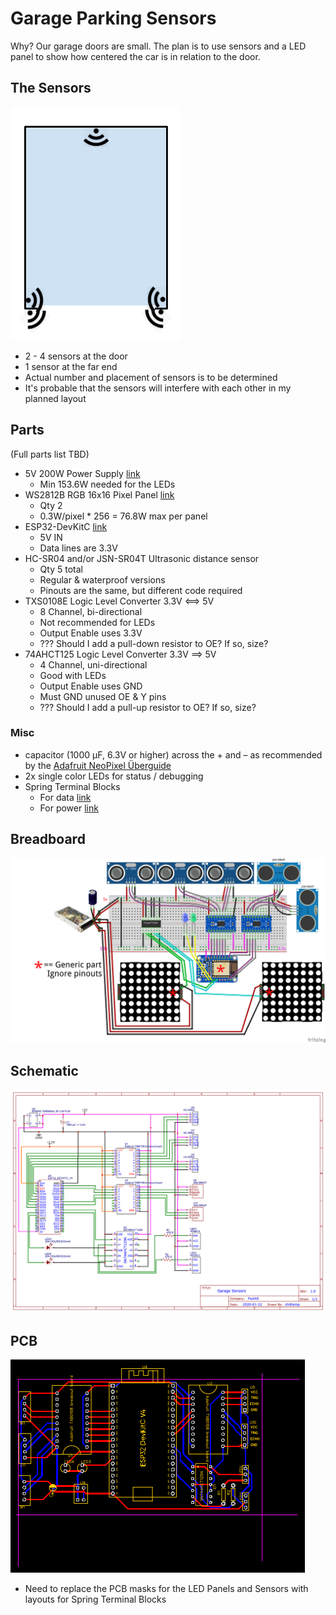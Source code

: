# Garage Parking Sensors
Why? Our garage doors are small.  The plan is to use sensors and a LED panel to show how centered the car is in relation to the door.

## The Sensors
![Sensor layout](layout.png)
* 2 - 4 sensors at the door
* 1 sensor at the far end
* Actual number and placement of sensors is to be determined
* It's probable that the sensors will interfere with each other in my planned layout

## Parts
(Full parts list TBD)
* 5V 200W Power Supply [link](https://www.digikey.com/product-detail/en/LRS-200-5/1866-3337-ND/7705029/?itemSeq=315016646)
  * Min 153.6W needed for the LEDs
* WS2812B RGB 16x16 Pixel Panel [link](https://www.aliexpress.com/item/4000544411175.html?spm=a2g0s.9042311.0.0.17694c4djT6thW)
  * Qty 2
  * 0.3W/pixel * 256 = 76.8W max per panel
* ESP32-DevKitC [link](https://www.aliexpress.com/item/4000093185394.html?spm=a2g0s.9042311.0.0.17694c4djT6thW)
  * 5V IN
  * Data lines are 3.3V
* HC-SR04 and/or JSN-SR04T Ultrasonic distance sensor
  * Qty 5 total
  * Regular & waterproof versions
  * Pinouts are the same, but different code required
* TXS0108E Logic Level Converter 3.3V <==> 5V
  * 8 Channel, bi-directional
  * Not recommended for LEDs
  * Output Enable uses 3.3V
  * ??? Should I add a pull-down resistor to OE? If so, size?
* 74AHCT125 Logic Level Converter 3.3V ==> 5V
  * 4 Channel, uni-directional
  * Good with LEDs
  * Output Enable uses GND
  * Must GND unused OE & Y pins
  * ??? Should I add a pull-up resistor to OE? If so, size?

### Misc
* capacitor (1000 µF, 6.3V or higher) across the + and – as recommended by the [Adafruit NeoPixel Überguide](https://learn.adafruit.com/adafruit-neopixel-uberguide/best-practices)
* 2x single color LEDs for status / debugging
* Spring Terminal Blocks 
  * For data [link](https://www.adafruit.com/product/1081)
  * For power [link](https://www.digikey.com/product-detail/en/2834085-1/A124215-ND/6012662/?itemSeq=315265240)

## Breadboard
![Breadboard](breadboard.png)

## Schematic
![Schematic](schematic.png)

## PCB
![PCB](PCB.png)
* Need to replace the PCB masks for the LED Panels and Sensors with layouts for Spring Terminal Blocks 